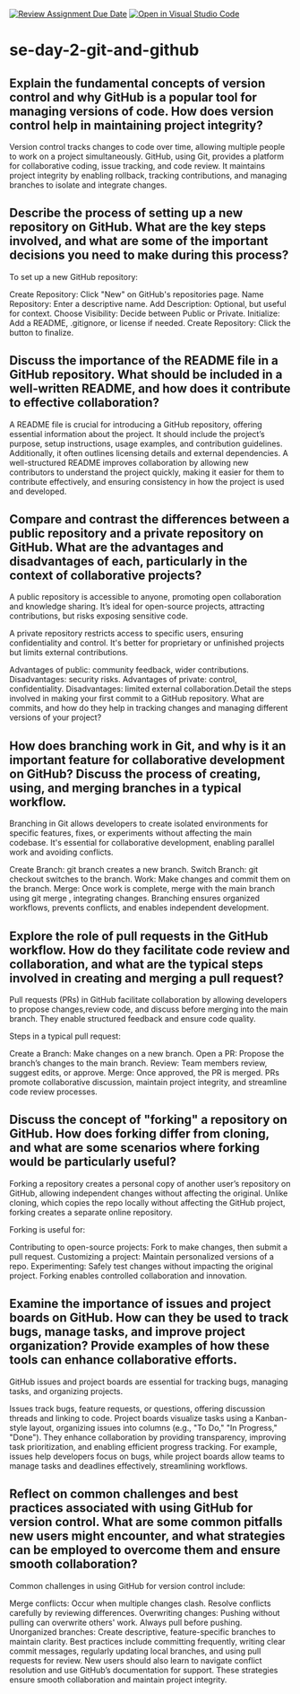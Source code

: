 [![Review Assignment Due Date](https://classroom.github.com/assets/deadline-readme-button-22041afd0340ce965d47ae6ef1cefeee28c7c493a6346c4f15d667ab976d596c.svg)](https://classroom.github.com/a/8wgCKhpZ)
[![Open in Visual Studio Code](https://classroom.github.com/assets/open-in-vscode-2e0aaae1b6195c2367325f4f02e2d04e9abb55f0b24a779b69b11b9e10269abc.svg)](https://classroom.github.com/online_ide?assignment_repo_id=15875843&assignment_repo_type=AssignmentRepo)
# se-day-2-git-and-github
## Explain the fundamental concepts of version control and why GitHub is a popular tool for managing versions of code. How does version control help in maintaining project integrity?
Version control tracks changes to code over time, allowing multiple people to work on a project simultaneously. GitHub, using Git, provides a platform for collaborative coding, issue tracking, and code review. It maintains project integrity by enabling rollback, tracking contributions, and managing branches to isolate and integrate changes.
## Describe the process of setting up a new repository on GitHub. What are the key steps involved, and what are some of the important decisions you need to make during this process?
To set up a new GitHub repository:

Create Repository: Click "New" on GitHub's repositories page.
Name Repository: Enter a descriptive name.
Add Description: Optional, but useful for context.
Choose Visibility: Decide between Public or Private.
Initialize: Add a README, .gitignore, or license if needed.
Create Repository: Click the button to finalize.

## Discuss the importance of the README file in a GitHub repository. What should be included in a well-written README, and how does it contribute to effective collaboration?
A README file is crucial for introducing a GitHub repository, offering essential information about the project. It should include the project’s purpose, setup instructions, usage examples, and contribution guidelines. Additionally, it often outlines licensing details and external dependencies. A well-structured README improves collaboration by allowing new contributors to understand the project quickly, making it easier for them to contribute effectively, and ensuring consistency in how the project is used and developed.

## Compare and contrast the differences between a public repository and a private repository on GitHub. What are the advantages and disadvantages of each, particularly in the context of collaborative projects?

 A public repository is accessible to anyone, promoting open collaboration and knowledge sharing. It’s ideal for open-source projects, attracting contributions, but risks exposing sensitive code.

A private repository restricts access to specific users, ensuring confidentiality and control. It's better for proprietary or unfinished projects but limits external contributions.

Advantages of public: community feedback, wider contributions.
Disadvantages: security risks.
Advantages of private: control, confidentiality.
Disadvantages: limited external collaboration.Detail the steps involved in making your first commit to a GitHub repository. What are commits, and how do they help in tracking changes and managing different versions of your project?

## How does branching work in Git, and why is it an important feature for collaborative development on GitHub? Discuss the process of creating, using, and merging branches in a typical workflow.

Branching in Git allows developers to create isolated environments for specific features, fixes, or experiments without affecting the main codebase. It's essential for collaborative development, enabling parallel work and avoiding conflicts.

Create Branch: git branch <branch-name> creates a new branch.
Switch Branch: git checkout <branch-name> switches to the branch.
Work: Make changes and commit them on the branch.
Merge: Once work is complete, merge with the main branch using git merge <branch-name>, integrating changes.
Branching ensures organized workflows, prevents conflicts, and enables independent development.

## Explore the role of pull requests in the GitHub workflow. How do they facilitate code review and collaboration, and what are the typical steps involved in creating and merging a pull request?
Pull requests (PRs) in GitHub facilitate collaboration by allowing developers to propose changes,review code, and discuss before merging into the main branch. They enable structured feedback and ensure code quality.

Steps in a typical pull request:

Create a Branch: Make changes on a new branch.
Open a PR: Propose the branch’s changes to the main branch.
Review: Team members review, suggest edits, or approve.
Merge: Once approved, the PR is merged.
PRs promote collaborative discussion, maintain project integrity, and streamline code review processes.
## Discuss the concept of "forking" a repository on GitHub. How does forking differ from cloning, and what are some scenarios where forking would be particularly useful?
Forking a repository creates a personal copy of another user’s repository on GitHub, allowing independent changes without affecting the original. Unlike cloning, which copies the repo locally without affecting the GitHub project, forking creates a separate online repository.

Forking is useful for:

Contributing to open-source projects: Fork to make changes, then submit a pull request.
Customizing a project: Maintain personalized versions of a repo.
Experimenting: Safely test changes without impacting the original project.
Forking enables controlled collaboration and innovation.
## Examine the importance of issues and project boards on GitHub. How can they be used to track bugs, manage tasks, and improve project organization? Provide examples of how these tools can enhance collaborative efforts.
GitHub issues and project boards are essential for tracking bugs, managing tasks, and organizing projects.

Issues track bugs, feature requests, or questions, offering discussion threads and linking to code.
Project boards visualize tasks using a Kanban-style layout, organizing issues into columns (e.g., "To Do," "In Progress," "Done").
They enhance collaboration by providing transparency, improving task prioritization, and enabling efficient progress tracking. For example, issues help developers focus on bugs, while project boards allow teams to manage tasks and deadlines effectively, streamlining workflows.
## Reflect on common challenges and best practices associated with using GitHub for version control. What are some common pitfalls new users might encounter, and what strategies can be employed to overcome them and ensure smooth collaboration?
Common challenges in using GitHub for version control include:

Merge conflicts: Occur when multiple changes clash. Resolve conflicts carefully by reviewing differences.
Overwriting changes: Pushing without pulling can overwrite others' work. Always pull before pushing.
Unorganized branches: Create descriptive, feature-specific branches to maintain clarity.
Best practices include committing frequently, writing clear commit messages, regularly updating local branches, and using pull requests for review. New users should also learn to navigate conflict resolution and use GitHub’s documentation for support. These strategies ensure smooth collaboration and maintain project integrity.







